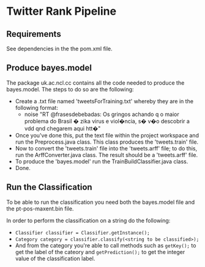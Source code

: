 # Twitter Rank Pipeline #

## Requirements ##

See dependencies in the the pom.xml file.

## Produce bayes.model ##

The package uk.ac.ncl.cc contains all the code needed to produce the bayes.model. 
The steps to do so are the following:
* Create a .txt file named 'tweetsForTraining.txt' whereby they are in the following format:
  * noise "RT @frasesdebebadas: Os gringos achando q o maior problema do Brasil � zika virus e viol�ncia, s� v�o descobrir a vdd qnd chegarem aqui htt�"
* Once you've done this, put the text file within the project workspace and run the Preprocess.java class. This class produces the 'tweets.train' file.
* Now to convert the 'tweets.train' file into the 'tweets.arff' file; to do this, run the ArffConverter.java class. The result should be a 'tweets.arff' file.
* To produce the 'bayes.model' run the TrainBuildClassifier.java class.
* Done.

## Run the Classification ##

To be able to run the classification you need both the bayes.model file and the pt-pos-maxent.bin file.

In order to perform the classification on a string do the following:
* `Classifier classifier = Classifier.getInstance();`
* `Category category = classifier.classify(<string to be classified>);`
* And from the category you're able to call methods such as `getKey();` to get the label of the cateory and `getPrediction();` to get the integer value of the classification label.
